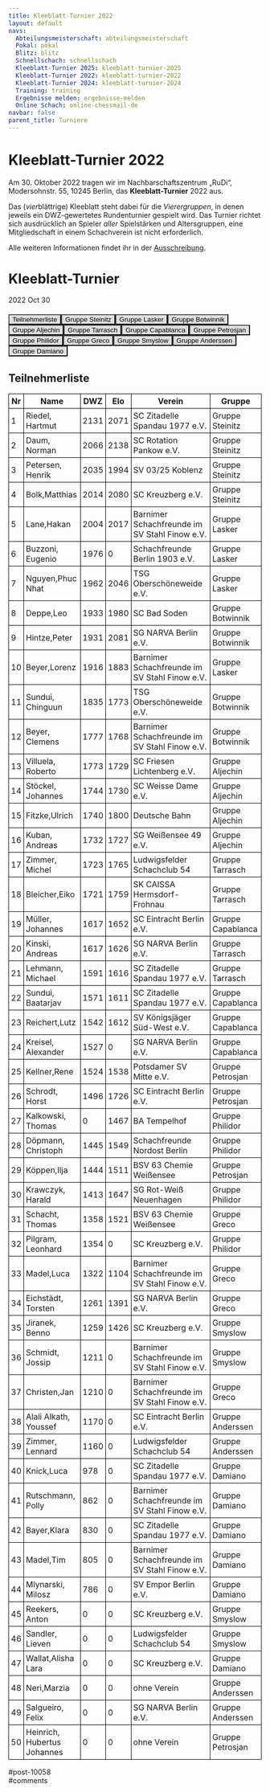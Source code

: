```yaml
---
title: Kleeblatt-Turnier 2022 
layout: default
navs:
  Abteilungsmeisterschaft: abteilungsmeisterschaft
  Pokal: pokal
  Blitz: blitz
  Schnellschach: schnellschach
  Kleeblatt-Turnier 2025: kleeblatt-turnier-2025
  Kleeblatt-Turnier 2022: kleeblatt-turnier-2022
  Kleeblatt-Turnier 2024: kleeblatt-turnier-2024
  Training: training
  Ergebnisse melden: ergebnisse-melden
  Online Schach: online-chessmail-de
navbar: false
parent_title: Turniere
---
```

<div class="post-10058 page type-page status-publish hentry" id="post-10058">
<h1 class="entry-title">Kleeblatt-Turnier 2022</h1>
<div class="entry-content">
<p>Am 30. Oktober 2022 tragen wir im Nachbarschaftszentrum „RuDi“, Modersohnstr. 55, 10245 Berlin, das <b>Kleeblatt-Turnier</b> 2022 aus. </p>
<p>Das (<i>vier</i>blättrige) Kleeblatt steht dabei für die <i>Vierergruppen</i>, in denen jeweils ein DWZ-gewertetes Rundenturnier gespielt wird. Das Turnier richtet sich ausdrücklich an Spieler <i>aller</i> Spielstärken und Altersgruppen, eine Mitgliedschaft in einem Schachverein ist nicht erforderlich.</p>
<p>Alle weiteren Informationen findet ihr in der <a href="https://www.narva-schach.de/wordpress/wp-content/uploads/2022/10/Kleeblatt-Turnier-2022.pdf">Ausschreibung</a>.</p>
<div class="grtTournament">
<style><!--.grtTournament div.grtTab.grtTabInactive {
    display:none;
}

.grtTournament div.grtTab.grtTabActive {
    display:block;
}

.grtTournament button.grtButtonInactive,
.grtTournament button.grtButtonInitial {
    padding-left:20px;
    padding-right:20px;
}

.grtTournament button.grtButtonActive,
.grtTournament button.grtButtonActive:disabled {
    font-weight:bold;
    padding-left:10px;
    padding-right:10px;
}
--></style>
<style><!--.grtTournament .grtNav {
    margin-bottom:20px;
    margin-top:20px;
}

.grtTournament h1 {
    font-size: 20pt;
    font-weight: bold;
}

.grtTournament h2 {
    font-size: 16pt;
    font-weight: bold;
}

.grtTournament h3 {
    font-size: 14pt;
    font-weight: bold;
}

.grtTournament table {
    border-collapse: collapse;
}

.grtTournament td,th {
    border: 1px solid #000000;
    padding:4px;
}

.grtTournament button.grtButtonInactive,
.grtTournament button.grtButtonInitial {
    background:#dfdfdf;
}

.grtTournament button.grtButtonActive,
.grtTournament button.grtButtonActive:disabled {
    background:#cfcfcf;
    color:#0000FF;
}
--></style>
<h1>Kleeblatt-Turnier</h1>
<p><span>2022 Oct 30</span></p>
<div class="grtNav"><button class="grtButtonInitial" id="grtButton_playerList" onclick="grt.activateTab('playerList');">Teilnehmerliste</button><button class="grtButtonInactive" id="grtButton_67748356-a870-4ef8-a371-72ad7a4cc62d" onclick="grt.activateTab('67748356-a870-4ef8-a371-72ad7a4cc62d');">Gruppe Steinitz</button><button class="grtButtonInactive" id="grtButton_14ea7402-530b-460a-a305-9877841f2d34" onclick="grt.activateTab('14ea7402-530b-460a-a305-9877841f2d34');">Gruppe Lasker</button><button class="grtButtonInactive" id="grtButton_799481f5-5b3b-4f1b-9202-10d7d27e0999" onclick="grt.activateTab('799481f5-5b3b-4f1b-9202-10d7d27e0999');">Gruppe Botwinnik</button><button class="grtButtonInactive" id="grtButton_c24eacb9-fa39-4d5d-b5f1-d5cb71c034e8" onclick="grt.activateTab('c24eacb9-fa39-4d5d-b5f1-d5cb71c034e8');">Gruppe Aljechin</button><button class="grtButtonInactive" id="grtButton_97300d3e-1c11-45a3-9147-49c2e9bb5a31" onclick="grt.activateTab('97300d3e-1c11-45a3-9147-49c2e9bb5a31');">Gruppe Tarrasch</button><button class="grtButtonInactive" id="grtButton_d92c1d41-ed5d-4c53-ab97-fe9e51d52f57" onclick="grt.activateTab('d92c1d41-ed5d-4c53-ab97-fe9e51d52f57');">Gruppe Capablanca</button><button class="grtButtonInactive" id="grtButton_f3167422-e957-49d8-bf71-ca2249bd8d39" onclick="grt.activateTab('f3167422-e957-49d8-bf71-ca2249bd8d39');">Gruppe Petrosjan</button><button class="grtButtonInactive" id="grtButton_c16e1cb7-ce1b-4466-a47c-28d10c5f6150" onclick="grt.activateTab('c16e1cb7-ce1b-4466-a47c-28d10c5f6150');">Gruppe Philidor</button><button class="grtButtonInactive" id="grtButton_c8510f16-4c68-45d1-a840-4a5b72cc6ebc" onclick="grt.activateTab('c8510f16-4c68-45d1-a840-4a5b72cc6ebc');">Gruppe Greco</button><button class="grtButtonInactive" id="grtButton_d3733bd2-5135-4f66-aef8-4d499f24cf3d" onclick="grt.activateTab('d3733bd2-5135-4f66-aef8-4d499f24cf3d');">Gruppe Smyslow</button><button class="grtButtonInactive" id="grtButton_3bebe34c-29de-47e1-a794-2b57d296908c" onclick="grt.activateTab('3bebe34c-29de-47e1-a794-2b57d296908c');">Gruppe Anderssen</button><button class="grtButtonInactive" id="grtButton_3977fcd9-f284-4b0a-aea7-93d7cb1f6835" onclick="grt.activateTab('3977fcd9-f284-4b0a-aea7-93d7cb1f6835');">Gruppe Damiano</button></div>
<div class="grtTab grtTabActive" id="grtTab_playerList">
<h2>Teilnehmerliste</h2>
<table class="grtTable grtPlayerList clean swiss footable">
<thead>
<tr>
<th data-type="numeric">Nr</th>
<th>Name</th>
<th data-type="numeric">DWZ</th>
<th data-type="numeric">Elo</th>
<th>Verein</th>
<th>Gruppe</th>
</tr>
</thead>
<tbody>
<tr>
<td>1</td>
<td>Riedel,​Hartmut</td>
<td>2131</td>
<td>2071</td>
<td>SC Zitadelle Spandau 1977 e.V.</td>
<td>Gruppe Steinitz</td>
</tr>
<tr>
<td>2</td>
<td>Daum,​Norman</td>
<td>2066</td>
<td>2138</td>
<td>SC Rotation Pankow e.V.</td>
<td>Gruppe Steinitz</td>
</tr>
<tr>
<td>3</td>
<td>Petersen,​Henrik</td>
<td>2035</td>
<td>1994</td>
<td>SV 03/25 Koblenz </td>
<td>Gruppe Steinitz</td>
</tr>
<tr>
<td>4</td>
<td>Bolk,​Matthias</td>
<td>2014</td>
<td>2080</td>
<td>SC Kreuzberg e.V.</td>
<td>Gruppe Steinitz</td>
</tr>
<tr>
<td>5</td>
<td>Lane,​Hakan</td>
<td>2004</td>
<td>2017</td>
<td>Barnimer Schachfreunde im SV Stahl Finow e.V.</td>
<td>Gruppe Lasker</td>
</tr>
<tr>
<td>6</td>
<td>Buzzoni,​Eugenio</td>
<td>1976</td>
<td>0</td>
<td>Schachfreunde Berlin 1903 e.V.</td>
<td>Gruppe Lasker</td>
</tr>
<tr>
<td>7</td>
<td>Nguyen,​Phuc Nhat</td>
<td>1962</td>
<td>2046</td>
<td>TSG Oberschöneweide e.V.</td>
<td>Gruppe Lasker</td>
</tr>
<tr>
<td>8</td>
<td>Deppe,​Leo</td>
<td>1933</td>
<td>1980</td>
<td>SC Bad Soden</td>
<td>Gruppe Botwinnik</td>
</tr>
<tr>
<td>9</td>
<td>Hintze,​Peter</td>
<td>1931</td>
<td>2081</td>
<td>SG NARVA Berlin e.V.</td>
<td>Gruppe Botwinnik</td>
</tr>
<tr>
<td>10</td>
<td>Beyer,​Lorenz</td>
<td>1916</td>
<td>1883</td>
<td>Barnimer Schachfreunde im SV Stahl Finow e.V.</td>
<td>Gruppe Lasker</td>
</tr>
<tr>
<td>11</td>
<td>Sundui,​Chinguun</td>
<td>1835</td>
<td>1773</td>
<td>TSG Oberschöneweide e.V.</td>
<td>Gruppe Botwinnik</td>
</tr>
<tr>
<td>12</td>
<td>Beyer,​Clemens</td>
<td>1777</td>
<td>1768</td>
<td>Barnimer Schachfreunde im SV Stahl Finow e.V.</td>
<td>Gruppe Botwinnik</td>
</tr>
<tr>
<td>13</td>
<td>Villuela,​Roberto</td>
<td>1773</td>
<td>1729</td>
<td>SC Friesen Lichtenberg e.V.</td>
<td>Gruppe Aljechin</td>
</tr>
<tr>
<td>14</td>
<td>Stöckel,​Johannes</td>
<td>1744</td>
<td>1730</td>
<td>SC Weisse Dame e.V.</td>
<td>Gruppe Aljechin</td>
</tr>
<tr>
<td>15</td>
<td>Fitzke,​Ulrich</td>
<td>1740</td>
<td>1800</td>
<td>Deutsche Bahn</td>
<td>Gruppe Aljechin</td>
</tr>
<tr>
<td>16</td>
<td>Kuban,​Andreas</td>
<td>1732</td>
<td>1727</td>
<td>SG Weißensee 49 e.V.</td>
<td>Gruppe Aljechin</td>
</tr>
<tr>
<td>17</td>
<td>Zimmer,​Michel</td>
<td>1723</td>
<td>1765</td>
<td>Ludwigsfelder Schachclub 54</td>
<td>Gruppe Tarrasch</td>
</tr>
<tr>
<td>18</td>
<td>Bleicher,​Eiko</td>
<td>1721</td>
<td>1759</td>
<td>SK CAISSA Hermsdorf-Frohnau</td>
<td>Gruppe Tarrasch</td>
</tr>
<tr>
<td>19</td>
<td>Müller,​Johannes</td>
<td>1617</td>
<td>1652</td>
<td>SC Eintracht Berlin e.V.</td>
<td>Gruppe Capablanca</td>
</tr>
<tr>
<td>20</td>
<td>Kinski,​Andreas</td>
<td>1617</td>
<td>1626</td>
<td>SG NARVA Berlin e.V.</td>
<td>Gruppe Tarrasch</td>
</tr>
<tr>
<td>21</td>
<td>Lehmann,​Michael</td>
<td>1591</td>
<td>1616</td>
<td>SC Zitadelle Spandau 1977 e.V.</td>
<td>Gruppe Tarrasch</td>
</tr>
<tr>
<td>22</td>
<td>Sundui,​Baatarjav</td>
<td>1571</td>
<td>1611</td>
<td>SC Zitadelle Spandau 1977 e.V.</td>
<td>Gruppe Capablanca</td>
</tr>
<tr>
<td>23</td>
<td>Reichert,​Lutz</td>
<td>1542</td>
<td>1612</td>
<td>SV Königsjäger Süd-West e.V.</td>
<td>Gruppe Capablanca</td>
</tr>
<tr>
<td>24</td>
<td>Kreisel,​Alexander</td>
<td>1527</td>
<td>0</td>
<td>SG NARVA Berlin e.V.</td>
<td>Gruppe Capablanca</td>
</tr>
<tr>
<td>25</td>
<td>Kellner,​Rene</td>
<td>1524</td>
<td>1538</td>
<td>Potsdamer SV Mitte e.V.</td>
<td>Gruppe Petrosjan</td>
</tr>
<tr>
<td>26</td>
<td>Schrodt,​Horst</td>
<td>1496</td>
<td>1726</td>
<td>SC Eintracht Berlin e.V.</td>
<td>Gruppe Petrosjan</td>
</tr>
<tr>
<td>27</td>
<td>Kalkowski,​Thomas</td>
<td>0</td>
<td>1467</td>
<td>BA Tempelhof</td>
<td>Gruppe Philidor</td>
</tr>
<tr>
<td>28</td>
<td>Döpmann,​Christoph</td>
<td>1445</td>
<td>1549</td>
<td>Schachfreunde Nordost Berlin</td>
<td>Gruppe Philidor</td>
</tr>
<tr>
<td>29</td>
<td>Köppen,​Ilja</td>
<td>1444</td>
<td>1511</td>
<td>BSV 63 Chemie Weißensee</td>
<td>Gruppe Petrosjan</td>
</tr>
<tr>
<td>30</td>
<td>Krawczyk,​Harald</td>
<td>1413</td>
<td>1647</td>
<td>SG Rot-Weiß Neuenhagen</td>
<td>Gruppe Philidor</td>
</tr>
<tr>
<td>31</td>
<td>Schacht,​Thomas</td>
<td>1358</td>
<td>1521</td>
<td>BSV 63 Chemie Weißensee</td>
<td>Gruppe Greco</td>
</tr>
<tr>
<td>32</td>
<td>Pilgram,​Leonhard</td>
<td>1354</td>
<td>0</td>
<td>SC Kreuzberg e.V.</td>
<td>Gruppe Philidor</td>
</tr>
<tr>
<td>33</td>
<td>Madel,​Luca</td>
<td>1322</td>
<td>1104</td>
<td>Barnimer Schachfreunde im SV Stahl Finow e.V.</td>
<td>Gruppe Greco</td>
</tr>
<tr>
<td>34</td>
<td>Eichstädt,​Torsten</td>
<td>1261</td>
<td>1391</td>
<td>SG NARVA Berlin e.V.</td>
<td>Gruppe Greco</td>
</tr>
<tr>
<td>35</td>
<td>Jiranek,​Benno</td>
<td>1259</td>
<td>1426</td>
<td>SC Kreuzberg e.V.</td>
<td>Gruppe Smyslow</td>
</tr>
<tr>
<td>36</td>
<td>Schmidt,​Jossip</td>
<td>1211</td>
<td>0</td>
<td>Barnimer Schachfreunde im SV Stahl Finow e.V.</td>
<td>Gruppe Smyslow</td>
</tr>
<tr>
<td>37</td>
<td>Christen,​Jan</td>
<td>1210</td>
<td>0</td>
<td>Barnimer Schachfreunde im SV Stahl Finow e.V.</td>
<td>Gruppe Greco</td>
</tr>
<tr>
<td>38</td>
<td>Alali Alkath,​Youssef</td>
<td>1170</td>
<td>0</td>
<td>SC Eintracht Berlin e.V.</td>
<td>Gruppe Anderssen</td>
</tr>
<tr>
<td>39</td>
<td>Zimmer,​Lennard</td>
<td>1160</td>
<td>0</td>
<td>Ludwigsfelder Schachclub 54</td>
<td>Gruppe Anderssen</td>
</tr>
<tr>
<td>40</td>
<td>Knick,​Luca</td>
<td>978</td>
<td>0</td>
<td>SC Zitadelle Spandau 1977 e.V.</td>
<td>Gruppe Damiano</td>
</tr>
<tr>
<td>41</td>
<td>Rutschmann,​Polly</td>
<td>862</td>
<td>0</td>
<td>Barnimer Schachfreunde im SV Stahl Finow e.V.</td>
<td>Gruppe Damiano</td>
</tr>
<tr>
<td>42</td>
<td>Bayer,​Klara</td>
<td>830</td>
<td>0</td>
<td>SC Zitadelle Spandau 1977 e.V.</td>
<td>Gruppe Damiano</td>
</tr>
<tr>
<td>43</td>
<td>Madel,​Tim</td>
<td>805</td>
<td>0</td>
<td>Barnimer Schachfreunde im SV Stahl Finow e.V.</td>
<td>Gruppe Damiano</td>
</tr>
<tr>
<td>44</td>
<td>Mlynarski,​Milosz</td>
<td>786</td>
<td>0</td>
<td>SV Empor Berlin e.V.</td>
<td>Gruppe Damiano</td>
</tr>
<tr>
<td>45</td>
<td>Reekers,​Anton</td>
<td>0</td>
<td>0</td>
<td>SC Kreuzberg e.V.</td>
<td>Gruppe Smyslow</td>
</tr>
<tr>
<td>46</td>
<td>Sandler,​Lieven</td>
<td>0</td>
<td>0</td>
<td>Ludwigsfelder Schachclub 54</td>
<td>Gruppe Smyslow</td>
</tr>
<tr>
<td>47</td>
<td>Wallat,​Alisha Lara</td>
<td>0</td>
<td>0</td>
<td>SC Kreuzberg e.V.</td>
<td>Gruppe Damiano</td>
</tr>
<tr>
<td>48</td>
<td>Neri,​Marzia</td>
<td>0</td>
<td>0</td>
<td>ohne Verein</td>
<td>Gruppe Anderssen</td>
</tr>
<tr>
<td>49</td>
<td>Salgueiro,​Felix</td>
<td>0</td>
<td>0</td>
<td>SG NARVA Berlin e.V.</td>
<td>Gruppe Anderssen</td>
</tr>
<tr>
<td>50</td>
<td>Heinrich,​Hubertus Johannes</td>
<td>0</td>
<td>0</td>
<td>ohne Verein</td>
<td>Gruppe Petrosjan</td>
</tr>
</tbody>
</table>
</div>
<div class="grtTab grtTabInactive" id="grtTab_67748356-a870-4ef8-a371-72ad7a4cc62d">
<h1>Gruppe Steinitz</h1>
<h2>Rangliste</h2>
<table class="grtTable grtRanking clean swiss">
<thead>
<tr>
<th data-type="numeric">Platz</th>
<th>Name</th>
<th>Verein</th>
<th data-type="numeric">DWZ</th>
<th data-type="numeric">Elo</th>
<th data-type="numeric">Punkte</th>
<th data-type="numeric">SoBerg</th>
</tr>
</thead>
<tbody>
<tr>
<td>1</td>
<td>Riedel,​Hartmut</td>
<td>SC Zitadelle Spandau 1977 e.V.</td>
<td>2131</td>
<td>2071</td>
<td>2.5</td>
<td>2.75</td>
</tr>
<tr>
<td>2</td>
<td>Bolk,​Matthias</td>
<td>SC Kreuzberg e.V.</td>
<td>2014</td>
<td>2080</td>
<td>1.5</td>
<td>2.25</td>
</tr>
<tr>
<td>3</td>
<td>Daum,​Norman</td>
<td>SC Rotation Pankow e.V.</td>
<td>2066</td>
<td>2138</td>
<td>1.0</td>
<td>1.5</td>
</tr>
<tr>
<td>4</td>
<td>Petersen,​Henrik</td>
<td>SV 03/25 Koblenz </td>
<td>2035</td>
<td>1994</td>
<td>1.0</td>
<td>1.0</td>
</tr>
</tbody>
</table>
<h2>Paarungen der Runde 1</h2>
<table class="grtTable grtPairing clean swiss">
<thead>
<tr>
<th>Brett</th>
<th>Weiß</th>
<th></th>
<th>Schwarz</th>
<th>Ergebnis</th>
</tr>
</thead>
<tbody>
<tr>
<td>1</td>
<td>Riedel,Hartmut</td>
<td> – </td>
<td>Petersen,Henrik</td>
<td>1:0</td>
</tr>
<tr>
<td>2</td>
<td>Bolk,Matthias</td>
<td> – </td>
<td>Daum,Norman</td>
<td>0:1</td>
</tr>
</tbody>
</table>
<h2>Paarungen der Runde 2</h2>
<table class="grtTable grtPairing clean swiss">
<thead>
<tr>
<th>Brett</th>
<th>Weiß</th>
<th></th>
<th>Schwarz</th>
<th>Ergebnis</th>
</tr>
</thead>
<tbody>
<tr>
<td>1</td>
<td>Daum,Norman</td>
<td> – </td>
<td>Riedel,Hartmut</td>
<td>0:1</td>
</tr>
<tr>
<td>2</td>
<td>Petersen,Henrik</td>
<td> – </td>
<td>Bolk,Matthias</td>
<td>0:1</td>
</tr>
</tbody>
</table>
<h2>Paarungen der Runde 3</h2>
<table class="grtTable grtPairing clean swiss">
<thead>
<tr>
<th>Brett</th>
<th>Weiß</th>
<th></th>
<th>Schwarz</th>
<th>Ergebnis</th>
</tr>
</thead>
<tbody>
<tr>
<td>1</td>
<td>Riedel,Hartmut</td>
<td> – </td>
<td>Bolk,Matthias</td>
<td>½:½</td>
</tr>
<tr>
<td>2</td>
<td>Daum,Norman</td>
<td> – </td>
<td>Petersen,Henrik</td>
<td>0:1</td>
</tr>
</tbody>
</table>
</div>
<div class="grtTab grtTabInactive" id="grtTab_14ea7402-530b-460a-a305-9877841f2d34">
<h1>Gruppe Lasker</h1>
<h2>Rangliste</h2>
<table class="grtTable grtRanking clean swiss">
<thead>
<tr>
<th data-type="numeric">Platz</th>
<th>Name</th>
<th>Verein</th>
<th data-type="numeric">DWZ</th>
<th data-type="numeric">Elo</th>
<th data-type="numeric">Punkte</th>
<th data-type="numeric">SoBerg</th>
</tr>
</thead>
<tbody>
<tr>
<td>1</td>
<td>Buzzoni,​Eugenio</td>
<td>Schachfreunde Berlin 1903 e.V.</td>
<td>1976</td>
<td>0</td>
<td>2.0</td>
<td>2.75</td>
</tr>
<tr>
<td>2</td>
<td>Beyer,​Lorenz</td>
<td>Barnimer Schachfreunde im SV Stahl Finow e.V.</td>
<td>1916</td>
<td>1883</td>
<td>2.0</td>
<td>2.25</td>
</tr>
<tr>
<td>3</td>
<td>Nguyen,​Phuc Nhat</td>
<td>TSG Oberschöneweide e.V.</td>
<td>1962</td>
<td>2046</td>
<td>1.5</td>
<td>1.5</td>
</tr>
<tr>
<td>4</td>
<td>Lane,​Hakan</td>
<td>Barnimer Schachfreunde im SV Stahl Finow e.V.</td>
<td>2004</td>
<td>2017</td>
<td>0.5</td>
<td>1.0</td>
</tr>
</tbody>
</table>
<h2>Paarungen der Runde 1</h2>
<table class="grtTable grtPairing clean swiss">
<thead>
<tr>
<th>Brett</th>
<th>Weiß</th>
<th></th>
<th>Schwarz</th>
<th>Ergebnis</th>
</tr>
</thead>
<tbody>
<tr>
<td>1</td>
<td>Beyer,Lorenz</td>
<td> – </td>
<td>Lane,Hakan</td>
<td>1:0</td>
</tr>
<tr>
<td>2</td>
<td>Buzzoni,Eugenio</td>
<td> – </td>
<td>Nguyen,Phuc Nhat</td>
<td>1:0</td>
</tr>
</tbody>
</table>
<h2>Paarungen der Runde 2</h2>
<table class="grtTable grtPairing clean swiss">
<thead>
<tr>
<th>Brett</th>
<th>Weiß</th>
<th></th>
<th>Schwarz</th>
<th>Ergebnis</th>
</tr>
</thead>
<tbody>
<tr>
<td>1</td>
<td>Nguyen,Phuc Nhat</td>
<td> – </td>
<td>Beyer,Lorenz</td>
<td>½:½</td>
</tr>
<tr>
<td>2</td>
<td>Lane,Hakan</td>
<td> – </td>
<td>Buzzoni,Eugenio</td>
<td>½:½</td>
</tr>
</tbody>
</table>
<h2>Paarungen der Runde 3</h2>
<table class="grtTable grtPairing clean swiss">
<thead>
<tr>
<th>Brett</th>
<th>Weiß</th>
<th></th>
<th>Schwarz</th>
<th>Ergebnis</th>
</tr>
</thead>
<tbody>
<tr>
<td>1</td>
<td>Beyer,Lorenz</td>
<td> – </td>
<td>Buzzoni,Eugenio</td>
<td>½:½</td>
</tr>
<tr>
<td>2</td>
<td>Nguyen,Phuc Nhat</td>
<td> – </td>
<td>Lane,Hakan</td>
<td>1:0</td>
</tr>
</tbody>
</table>
</div>
<div class="grtTab grtTabInactive" id="grtTab_799481f5-5b3b-4f1b-9202-10d7d27e0999">
<h1>Gruppe Botwinnik</h1>
<h2>Rangliste</h2>
<table class="grtTable grtRanking clean swiss">
<thead>
<tr>
<th data-type="numeric">Platz</th>
<th>Name</th>
<th>Verein</th>
<th data-type="numeric">DWZ</th>
<th data-type="numeric">Elo</th>
<th data-type="numeric">Punkte</th>
<th data-type="numeric">SoBerg</th>
</tr>
</thead>
<tbody>
<tr>
<td>1</td>
<td>Beyer,​Clemens</td>
<td>Barnimer Schachfreunde im SV Stahl Finow e.V.</td>
<td>1777</td>
<td>1768</td>
<td>2.0</td>
<td>2.5</td>
</tr>
<tr>
<td>1</td>
<td>Hintze,​Peter</td>
<td>SG NARVA Berlin e.V.</td>
<td>1931</td>
<td>2081</td>
<td>2.0</td>
<td>2.5</td>
</tr>
<tr>
<td>3</td>
<td>Sundui,​Chinguun</td>
<td>TSG Oberschöneweide e.V.</td>
<td>1835</td>
<td>1773</td>
<td>1.0</td>
<td>2.0</td>
</tr>
<tr>
<td>4</td>
<td>Deppe,​Leo</td>
<td>SC Bad Soden</td>
<td>1933</td>
<td>1980</td>
<td>1.0</td>
<td>1.0</td>
</tr>
</tbody>
</table>
<h2>Paarungen der Runde 1</h2>
<table class="grtTable grtPairing clean swiss">
<thead>
<tr>
<th>Brett</th>
<th>Weiß</th>
<th></th>
<th>Schwarz</th>
<th>Ergebnis</th>
</tr>
</thead>
<tbody>
<tr>
<td>1</td>
<td>Beyer,Clemens</td>
<td> – </td>
<td>Sundui,Chinguun</td>
<td>½:½</td>
</tr>
<tr>
<td>2</td>
<td>Deppe,Leo</td>
<td> – </td>
<td>Hintze,Peter</td>
<td>0:1</td>
</tr>
</tbody>
</table>
<h2>Paarungen der Runde 2</h2>
<table class="grtTable grtPairing clean swiss">
<thead>
<tr>
<th>Brett</th>
<th>Weiß</th>
<th></th>
<th>Schwarz</th>
<th>Ergebnis</th>
</tr>
</thead>
<tbody>
<tr>
<td>1</td>
<td>Hintze,Peter</td>
<td> – </td>
<td>Beyer,Clemens</td>
<td>½:½</td>
</tr>
<tr>
<td>2</td>
<td>Sundui,Chinguun</td>
<td> – </td>
<td>Deppe,Leo</td>
<td>0:1</td>
</tr>
</tbody>
</table>
<h2>Paarungen der Runde 3</h2>
<table class="grtTable grtPairing clean swiss">
<thead>
<tr>
<th>Brett</th>
<th>Weiß</th>
<th></th>
<th>Schwarz</th>
<th>Ergebnis</th>
</tr>
</thead>
<tbody>
<tr>
<td>1</td>
<td>Beyer,Clemens</td>
<td> – </td>
<td>Deppe,Leo</td>
<td>+:-</td>
</tr>
<tr>
<td>2</td>
<td>Hintze,Peter</td>
<td> – </td>
<td>Sundui,Chinguun</td>
<td>½:½</td>
</tr>
</tbody>
</table>
</div>
<div class="grtTab grtTabInactive" id="grtTab_c24eacb9-fa39-4d5d-b5f1-d5cb71c034e8">
<h1>Gruppe Aljechin</h1>
<h2>Rangliste</h2>
<table class="grtTable grtRanking clean swiss">
<thead>
<tr>
<th data-type="numeric">Platz</th>
<th>Name</th>
<th>Verein</th>
<th data-type="numeric">DWZ</th>
<th data-type="numeric">Elo</th>
<th data-type="numeric">Punkte</th>
<th data-type="numeric">SoBerg</th>
</tr>
</thead>
<tbody>
<tr>
<td>1</td>
<td>Kuban,​Andreas</td>
<td>SG Weißensee 49 e.V.</td>
<td>1732</td>
<td>1727</td>
<td>3.0</td>
<td>3.0</td>
</tr>
<tr>
<td>2</td>
<td>Fitzke,​Ulrich</td>
<td>Deutsche Bahn</td>
<td>1740</td>
<td>1800</td>
<td>1.5</td>
<td>1.25</td>
</tr>
<tr>
<td>3</td>
<td>Villuela,​Roberto</td>
<td>SC Friesen Lichtenberg e.V.</td>
<td>1773</td>
<td>1729</td>
<td>1.0</td>
<td>0.5</td>
</tr>
<tr>
<td>4</td>
<td>Stöckel,​Johannes</td>
<td>SC Weisse Dame e.V.</td>
<td>1744</td>
<td>1730</td>
<td>0.5</td>
<td>0.75</td>
</tr>
</tbody>
</table>
<h2>Paarungen der Runde 1</h2>
<table class="grtTable grtPairing clean swiss">
<thead>
<tr>
<th>Brett</th>
<th>Weiß</th>
<th></th>
<th>Schwarz</th>
<th>Ergebnis</th>
</tr>
</thead>
<tbody>
<tr>
<td>1</td>
<td>Kuban,Andreas</td>
<td> – </td>
<td>Villuela,Roberto</td>
<td>1:0</td>
</tr>
<tr>
<td>2</td>
<td>Stöckel,Johannes</td>
<td> – </td>
<td>Fitzke,Ulrich</td>
<td>½:½</td>
</tr>
</tbody>
</table>
<h2>Paarungen der Runde 2</h2>
<table class="grtTable grtPairing clean swiss">
<thead>
<tr>
<th>Brett</th>
<th>Weiß</th>
<th></th>
<th>Schwarz</th>
<th>Ergebnis</th>
</tr>
</thead>
<tbody>
<tr>
<td>1</td>
<td>Fitzke,Ulrich</td>
<td> – </td>
<td>Kuban,Andreas</td>
<td>0:1</td>
</tr>
<tr>
<td>2</td>
<td>Villuela,Roberto</td>
<td> – </td>
<td>Stöckel,Johannes</td>
<td>1:0</td>
</tr>
</tbody>
</table>
<h2>Paarungen der Runde 3</h2>
<table class="grtTable grtPairing clean swiss">
<thead>
<tr>
<th>Brett</th>
<th>Weiß</th>
<th></th>
<th>Schwarz</th>
<th>Ergebnis</th>
</tr>
</thead>
<tbody>
<tr>
<td>1</td>
<td>Kuban,Andreas</td>
<td> – </td>
<td>Stöckel,Johannes</td>
<td>1:0</td>
</tr>
<tr>
<td>2</td>
<td>Fitzke,Ulrich</td>
<td> – </td>
<td>Villuela,Roberto</td>
<td>1:0</td>
</tr>
</tbody>
</table>
</div>
<div class="grtTab grtTabInactive" id="grtTab_97300d3e-1c11-45a3-9147-49c2e9bb5a31">
<h1>Gruppe Tarrasch</h1>
<h2>Rangliste</h2>
<table class="grtTable grtRanking clean swiss">
<thead>
<tr>
<th data-type="numeric">Platz</th>
<th>Name</th>
<th>Verein</th>
<th data-type="numeric">DWZ</th>
<th data-type="numeric">Elo</th>
<th data-type="numeric">Punkte</th>
<th data-type="numeric">SoBerg</th>
</tr>
</thead>
<tbody>
<tr>
<td>1</td>
<td>Bleicher,​Eiko</td>
<td>SK CAISSA Hermsdorf-Frohnau</td>
<td>1721</td>
<td>1759</td>
<td>2.5</td>
<td>2.5</td>
</tr>
<tr>
<td>2</td>
<td>Zimmer,​Michel</td>
<td>Ludwigsfelder Schachclub 54</td>
<td>1723</td>
<td>1765</td>
<td>2.0</td>
<td>2.0</td>
</tr>
<tr>
<td>3</td>
<td>Kinski,​Andreas</td>
<td>SG NARVA Berlin e.V.</td>
<td>1617</td>
<td>1626</td>
<td>1.5</td>
<td>1.0</td>
</tr>
<tr>
<td>4</td>
<td>Lehmann,​Michael</td>
<td>SC Zitadelle Spandau 1977 e.V.</td>
<td>1591</td>
<td>1616</td>
<td>0.0</td>
<td>0.0</td>
</tr>
</tbody>
</table>
<h2>Paarungen der Runde 1</h2>
<table class="grtTable grtPairing clean swiss">
<thead>
<tr>
<th>Brett</th>
<th>Weiß</th>
<th></th>
<th>Schwarz</th>
<th>Ergebnis</th>
</tr>
</thead>
<tbody>
<tr>
<td>1</td>
<td>Bleicher,Eiko</td>
<td> – </td>
<td>Kinski,Andreas</td>
<td>1:0</td>
</tr>
<tr>
<td>2</td>
<td>Lehmann,Michael</td>
<td> – </td>
<td>Zimmer,Michel</td>
<td>0:1</td>
</tr>
</tbody>
</table>
<h2>Paarungen der Runde 2</h2>
<table class="grtTable grtPairing clean swiss">
<thead>
<tr>
<th>Brett</th>
<th>Weiß</th>
<th></th>
<th>Schwarz</th>
<th>Ergebnis</th>
</tr>
</thead>
<tbody>
<tr>
<td>1</td>
<td>Zimmer,Michel</td>
<td> – </td>
<td>Bleicher,Eiko</td>
<td>½:½</td>
</tr>
<tr>
<td>2</td>
<td>Kinski,Andreas</td>
<td> – </td>
<td>Lehmann,Michael</td>
<td>1:0</td>
</tr>
</tbody>
</table>
<h2>Paarungen der Runde 3</h2>
<table class="grtTable grtPairing clean swiss">
<thead>
<tr>
<th>Brett</th>
<th>Weiß</th>
<th></th>
<th>Schwarz</th>
<th>Ergebnis</th>
</tr>
</thead>
<tbody>
<tr>
<td>1</td>
<td>Bleicher,Eiko</td>
<td> – </td>
<td>Lehmann,Michael</td>
<td>1:0</td>
</tr>
<tr>
<td>2</td>
<td>Zimmer,Michel</td>
<td> – </td>
<td>Kinski,Andreas</td>
<td>½:½</td>
</tr>
</tbody>
</table>
</div>
<div class="grtTab grtTabInactive" id="grtTab_d92c1d41-ed5d-4c53-ab97-fe9e51d52f57">
<h1>Gruppe Capablanca</h1>
<h2>Rangliste</h2>
<table class="grtTable grtRanking clean swiss">
<thead>
<tr>
<th data-type="numeric">Platz</th>
<th>Name</th>
<th>Verein</th>
<th data-type="numeric">DWZ</th>
<th data-type="numeric">Elo</th>
<th data-type="numeric">Punkte</th>
<th data-type="numeric">SoBerg</th>
</tr>
</thead>
<tbody>
<tr>
<td>1</td>
<td>Reichert,​Lutz</td>
<td>SV Königsjäger Süd-West e.V.</td>
<td>1542</td>
<td>1612</td>
<td>2.5</td>
<td>3.25</td>
</tr>
<tr>
<td>2</td>
<td>Sundui,​Baatarjav</td>
<td>SC Zitadelle Spandau 1977 e.V.</td>
<td>1571</td>
<td>1611</td>
<td>2.0</td>
<td>1.5</td>
</tr>
<tr>
<td>3</td>
<td>Kreisel,​Alexander</td>
<td>SG NARVA Berlin e.V.</td>
<td>1527</td>
<td>0</td>
<td>1.0</td>
<td>0.5</td>
</tr>
<tr>
<td>4</td>
<td>Müller,​Johannes</td>
<td>SC Eintracht Berlin e.V.</td>
<td>1617</td>
<td>1652</td>
<td>0.5</td>
<td>1.25</td>
</tr>
</tbody>
</table>
<h2>Paarungen der Runde 1</h2>
<table class="grtTable grtPairing clean swiss">
<thead>
<tr>
<th>Brett</th>
<th>Weiß</th>
<th></th>
<th>Schwarz</th>
<th>Ergebnis</th>
</tr>
</thead>
<tbody>
<tr>
<td>1</td>
<td>Sundui,Baatarjav</td>
<td> – </td>
<td>Müller,Johannes</td>
<td>1:0</td>
</tr>
<tr>
<td>2</td>
<td>Reichert,Lutz</td>
<td> – </td>
<td>Kreisel,Alexander</td>
<td>1:0</td>
</tr>
</tbody>
</table>
<h2>Paarungen der Runde 2</h2>
<table class="grtTable grtPairing clean swiss">
<thead>
<tr>
<th>Brett</th>
<th>Weiß</th>
<th></th>
<th>Schwarz</th>
<th>Ergebnis</th>
</tr>
</thead>
<tbody>
<tr>
<td>1</td>
<td>Kreisel,Alexander</td>
<td> – </td>
<td>Sundui,Baatarjav</td>
<td>0:1</td>
</tr>
<tr>
<td>2</td>
<td>Müller,Johannes</td>
<td> – </td>
<td>Reichert,Lutz</td>
<td>½:½</td>
</tr>
</tbody>
</table>
<h2>Paarungen der Runde 3</h2>
<table class="grtTable grtPairing clean swiss">
<thead>
<tr>
<th>Brett</th>
<th>Weiß</th>
<th></th>
<th>Schwarz</th>
<th>Ergebnis</th>
</tr>
</thead>
<tbody>
<tr>
<td>1</td>
<td>Sundui,Baatarjav</td>
<td> – </td>
<td>Reichert,Lutz</td>
<td>0:1</td>
</tr>
<tr>
<td>2</td>
<td>Kreisel,Alexander</td>
<td> – </td>
<td>Müller,Johannes</td>
<td>1:0</td>
</tr>
</tbody>
</table>
</div>
<div class="grtTab grtTabInactive" id="grtTab_f3167422-e957-49d8-bf71-ca2249bd8d39">
<h1>Gruppe Petrosjan</h1>
<h2>Rangliste</h2>
<table class="grtTable grtRanking clean swiss">
<thead>
<tr>
<th data-type="numeric">Platz</th>
<th>Name</th>
<th>Verein</th>
<th data-type="numeric">DWZ</th>
<th data-type="numeric">Elo</th>
<th data-type="numeric">Punkte</th>
<th data-type="numeric">SoBerg</th>
</tr>
</thead>
<tbody>
<tr>
<td>1</td>
<td>Heinrich,​Hubertus Johannes</td>
<td>ohne Verein</td>
<td>0</td>
<td>0</td>
<td>2.0</td>
<td>2.5</td>
</tr>
<tr>
<td>2</td>
<td>Kellner,​Rene</td>
<td>Potsdamer SV Mitte e.V.</td>
<td>1524</td>
<td>1538</td>
<td>1.5</td>
<td>2.75</td>
</tr>
<tr>
<td>3</td>
<td>Schrodt,​Horst</td>
<td>SC Eintracht Berlin e.V.</td>
<td>1496</td>
<td>1726</td>
<td>1.5</td>
<td>1.75</td>
</tr>
<tr>
<td>4</td>
<td>Köppen,​Ilja</td>
<td>BSV 63 Chemie Weißensee</td>
<td>1444</td>
<td>1511</td>
<td>1.0</td>
<td>1.5</td>
</tr>
</tbody>
</table>
<h2>Paarungen der Runde 1</h2>
<table class="grtTable grtPairing clean swiss">
<thead>
<tr>
<th>Brett</th>
<th>Weiß</th>
<th></th>
<th>Schwarz</th>
<th>Ergebnis</th>
</tr>
</thead>
<tbody>
<tr>
<td>1</td>
<td>Köppen,Ilja</td>
<td> – </td>
<td>Heinrich,Hubertus Johannes</td>
<td>0:1</td>
</tr>
<tr>
<td>2</td>
<td>Schrodt,Horst</td>
<td> – </td>
<td>Kellner,Rene</td>
<td>½:½</td>
</tr>
</tbody>
</table>
<h2>Paarungen der Runde 2</h2>
<table class="grtTable grtPairing clean swiss">
<thead>
<tr>
<th>Brett</th>
<th>Weiß</th>
<th></th>
<th>Schwarz</th>
<th>Ergebnis</th>
</tr>
</thead>
<tbody>
<tr>
<td>1</td>
<td>Kellner,Rene</td>
<td> – </td>
<td>Köppen,Ilja</td>
<td>0:1</td>
</tr>
<tr>
<td>2</td>
<td>Heinrich,Hubertus Johannes</td>
<td> – </td>
<td>Schrodt,Horst</td>
<td>1:0</td>
</tr>
</tbody>
</table>
<h2>Paarungen der Runde 3</h2>
<table class="grtTable grtPairing clean swiss">
<thead>
<tr>
<th>Brett</th>
<th>Weiß</th>
<th></th>
<th>Schwarz</th>
<th>Ergebnis</th>
</tr>
</thead>
<tbody>
<tr>
<td>1</td>
<td>Köppen,Ilja</td>
<td> – </td>
<td>Schrodt,Horst</td>
<td>0:1</td>
</tr>
<tr>
<td>2</td>
<td>Kellner,Rene</td>
<td> – </td>
<td>Heinrich,Hubertus Johannes</td>
<td>1:0</td>
</tr>
</tbody>
</table>
</div>
<div class="grtTab grtTabInactive" id="grtTab_c16e1cb7-ce1b-4466-a47c-28d10c5f6150">
<h1>Gruppe Philidor</h1>
<h2>Rangliste</h2>
<table class="grtTable grtRanking clean swiss">
<thead>
<tr>
<th data-type="numeric">Platz</th>
<th>Name</th>
<th>Verein</th>
<th data-type="numeric">DWZ</th>
<th data-type="numeric">Elo</th>
<th data-type="numeric">Punkte</th>
<th data-type="numeric">SoBerg</th>
</tr>
</thead>
<tbody>
<tr>
<td>1</td>
<td>Döpmann,​Christoph</td>
<td>Schachfreunde Nordost Berlin</td>
<td>1445</td>
<td>1549</td>
<td>2.5</td>
<td>3.0</td>
</tr>
<tr>
<td>2</td>
<td>Pilgram,​Leonhard</td>
<td>SC Kreuzberg e.V.</td>
<td>1354</td>
<td>0</td>
<td>1.5</td>
<td>1.5</td>
</tr>
<tr>
<td>3</td>
<td>Kalkowski,​Thomas</td>
<td>BA Tempelhof</td>
<td>0</td>
<td>1467</td>
<td>1.0</td>
<td>2.0</td>
</tr>
<tr>
<td>4</td>
<td>Krawczyk,​Harald</td>
<td>SG Rot-Weiß Neuenhagen</td>
<td>1413</td>
<td>1647</td>
<td>1.0</td>
<td>1.0</td>
</tr>
</tbody>
</table>
<h2>Paarungen der Runde 1</h2>
<table class="grtTable grtPairing clean swiss">
<thead>
<tr>
<th>Brett</th>
<th>Weiß</th>
<th></th>
<th>Schwarz</th>
<th>Ergebnis</th>
</tr>
</thead>
<tbody>
<tr>
<td>1</td>
<td>Krawczyk,Harald</td>
<td> – </td>
<td>Döpmann,Christoph</td>
<td>0:1</td>
</tr>
<tr>
<td>2</td>
<td>Kalkowski,Thomas</td>
<td> – </td>
<td>Pilgram,Leonhard</td>
<td>½:½</td>
</tr>
</tbody>
</table>
<h2>Paarungen der Runde 2</h2>
<table class="grtTable grtPairing clean swiss">
<thead>
<tr>
<th>Brett</th>
<th>Weiß</th>
<th></th>
<th>Schwarz</th>
<th>Ergebnis</th>
</tr>
</thead>
<tbody>
<tr>
<td>1</td>
<td>Pilgram,Leonhard</td>
<td> – </td>
<td>Krawczyk,Harald</td>
<td>1:0</td>
</tr>
<tr>
<td>2</td>
<td>Döpmann,Christoph</td>
<td> – </td>
<td>Kalkowski,Thomas</td>
<td>½:½</td>
</tr>
</tbody>
</table>
<h2>Paarungen der Runde 3</h2>
<table class="grtTable grtPairing clean swiss">
<thead>
<tr>
<th>Brett</th>
<th>Weiß</th>
<th></th>
<th>Schwarz</th>
<th>Ergebnis</th>
</tr>
</thead>
<tbody>
<tr>
<td>1</td>
<td>Krawczyk,Harald</td>
<td> – </td>
<td>Kalkowski,Thomas</td>
<td>1:0</td>
</tr>
<tr>
<td>2</td>
<td>Pilgram,Leonhard</td>
<td> – </td>
<td>Döpmann,Christoph</td>
<td>0:1</td>
</tr>
</tbody>
</table>
</div>
<div class="grtTab grtTabInactive" id="grtTab_c8510f16-4c68-45d1-a840-4a5b72cc6ebc">
<h1>Gruppe Greco</h1>
<h2>Rangliste</h2>
<table class="grtTable grtRanking clean swiss">
<thead>
<tr>
<th data-type="numeric">Platz</th>
<th>Name</th>
<th>Verein</th>
<th data-type="numeric">DWZ</th>
<th data-type="numeric">Elo</th>
<th data-type="numeric">Punkte</th>
<th data-type="numeric">SoBerg</th>
</tr>
</thead>
<tbody>
<tr>
<td>1</td>
<td>Madel,​Luca</td>
<td>Barnimer Schachfreunde im SV Stahl Finow e.V.</td>
<td>1322</td>
<td>1104</td>
<td>2.0</td>
<td>2.5</td>
</tr>
<tr>
<td>1</td>
<td>Eichstädt,​Torsten</td>
<td>SG NARVA Berlin e.V.</td>
<td>1261</td>
<td>1391</td>
<td>2.0</td>
<td>2.5</td>
</tr>
<tr>
<td>3</td>
<td>Christen,​Jan</td>
<td>Barnimer Schachfreunde im SV Stahl Finow e.V.</td>
<td>1210</td>
<td>0</td>
<td>1.0</td>
<td>2.0</td>
</tr>
<tr>
<td>4</td>
<td>Schacht,​Thomas</td>
<td>BSV 63 Chemie Weißensee</td>
<td>1358</td>
<td>1521</td>
<td>1.0</td>
<td>1.0</td>
</tr>
</tbody>
</table>
<h2>Paarungen der Runde 1</h2>
<table class="grtTable grtPairing clean swiss">
<thead>
<tr>
<th>Brett</th>
<th>Weiß</th>
<th></th>
<th>Schwarz</th>
<th>Ergebnis</th>
</tr>
</thead>
<tbody>
<tr>
<td>1</td>
<td>Schacht,Thomas</td>
<td> – </td>
<td>Eichstädt,Torsten</td>
<td>0:1</td>
</tr>
<tr>
<td>2</td>
<td>Christen,Jan</td>
<td> – </td>
<td>Madel,Luca</td>
<td>½:½</td>
</tr>
</tbody>
</table>
<h2>Paarungen der Runde 2</h2>
<table class="grtTable grtPairing clean swiss">
<thead>
<tr>
<th>Brett</th>
<th>Weiß</th>
<th></th>
<th>Schwarz</th>
<th>Ergebnis</th>
</tr>
</thead>
<tbody>
<tr>
<td>1</td>
<td>Madel,Luca</td>
<td> – </td>
<td>Schacht,Thomas</td>
<td>1:0</td>
</tr>
<tr>
<td>2</td>
<td>Eichstädt,Torsten</td>
<td> – </td>
<td>Christen,Jan</td>
<td>½:½</td>
</tr>
</tbody>
</table>
<h2>Paarungen der Runde 3</h2>
<table class="grtTable grtPairing clean swiss">
<thead>
<tr>
<th>Brett</th>
<th>Weiß</th>
<th></th>
<th>Schwarz</th>
<th>Ergebnis</th>
</tr>
</thead>
<tbody>
<tr>
<td>1</td>
<td>Schacht,Thomas</td>
<td> – </td>
<td>Christen,Jan</td>
<td>1:0</td>
</tr>
<tr>
<td>2</td>
<td>Madel,Luca</td>
<td> – </td>
<td>Eichstädt,Torsten</td>
<td>½:½</td>
</tr>
</tbody>
</table>
</div>
<div class="grtTab grtTabInactive" id="grtTab_d3733bd2-5135-4f66-aef8-4d499f24cf3d">
<h1>Gruppe Smyslow</h1>
<h2>Rangliste</h2>
<table class="grtTable grtRanking clean swiss">
<thead>
<tr>
<th data-type="numeric">Platz</th>
<th>Name</th>
<th>Verein</th>
<th data-type="numeric">DWZ</th>
<th data-type="numeric">Elo</th>
<th data-type="numeric">Punkte</th>
<th data-type="numeric">SoBerg</th>
</tr>
</thead>
<tbody>
<tr>
<td>1</td>
<td>Sandler,​Lieven</td>
<td>Ludwigsfelder Schachclub 54</td>
<td>0</td>
<td>0</td>
<td>2.0</td>
<td>3.0</td>
</tr>
<tr>
<td>2</td>
<td>Schmidt,​Jossip</td>
<td>Barnimer Schachfreunde im SV Stahl Finow e.V.</td>
<td>1211</td>
<td>0</td>
<td>2.0</td>
<td>2.0</td>
</tr>
<tr>
<td>3</td>
<td>Reekers,​Anton</td>
<td>SC Kreuzberg e.V.</td>
<td>0</td>
<td>0</td>
<td>1.0</td>
<td>2.0</td>
</tr>
<tr>
<td>4</td>
<td>Jiranek,​Benno</td>
<td>SC Kreuzberg e.V.</td>
<td>1259</td>
<td>1426</td>
<td>1.0</td>
<td>1.0</td>
</tr>
</tbody>
</table>
<h2>Paarungen der Runde 1</h2>
<table class="grtTable grtPairing clean swiss">
<thead>
<tr>
<th>Brett</th>
<th>Weiß</th>
<th></th>
<th>Schwarz</th>
<th>Ergebnis</th>
</tr>
</thead>
<tbody>
<tr>
<td>1</td>
<td>Schmidt,Jossip</td>
<td> – </td>
<td>Reekers,Anton</td>
<td>1:0</td>
</tr>
<tr>
<td>2</td>
<td>Sandler,Lieven</td>
<td> – </td>
<td>Jiranek,Benno</td>
<td>1:0</td>
</tr>
</tbody>
</table>
<h2>Paarungen der Runde 2</h2>
<table class="grtTable grtPairing clean swiss">
<thead>
<tr>
<th>Brett</th>
<th>Weiß</th>
<th></th>
<th>Schwarz</th>
<th>Ergebnis</th>
</tr>
</thead>
<tbody>
<tr>
<td>1</td>
<td>Jiranek,Benno</td>
<td> – </td>
<td>Schmidt,Jossip</td>
<td>0:1</td>
</tr>
<tr>
<td>2</td>
<td>Reekers,Anton</td>
<td> – </td>
<td>Sandler,Lieven</td>
<td>1:0</td>
</tr>
</tbody>
</table>
<h2>Paarungen der Runde 3</h2>
<table class="grtTable grtPairing clean swiss">
<thead>
<tr>
<th>Brett</th>
<th>Weiß</th>
<th></th>
<th>Schwarz</th>
<th>Ergebnis</th>
</tr>
</thead>
<tbody>
<tr>
<td>1</td>
<td>Schmidt,Jossip</td>
<td> – </td>
<td>Sandler,Lieven</td>
<td>0:1</td>
</tr>
<tr>
<td>2</td>
<td>Jiranek,Benno</td>
<td> – </td>
<td>Reekers,Anton</td>
<td>1:0</td>
</tr>
</tbody>
</table>
</div>
<div class="grtTab grtTabInactive" id="grtTab_3bebe34c-29de-47e1-a794-2b57d296908c">
<h1>Gruppe Anderssen</h1>
<h2>Rangliste</h2>
<table class="grtTable grtRanking clean swiss">
<thead>
<tr>
<th data-type="numeric">Platz</th>
<th>Name</th>
<th>Verein</th>
<th data-type="numeric">DWZ</th>
<th data-type="numeric">Elo</th>
<th data-type="numeric">Punkte</th>
<th data-type="numeric">SoBerg</th>
</tr>
</thead>
<tbody>
<tr>
<td>1</td>
<td>Alali Alkath,​Youssef</td>
<td>SC Eintracht Berlin e.V.</td>
<td>1170</td>
<td>0</td>
<td>2.0</td>
<td>2.5</td>
</tr>
<tr>
<td>2</td>
<td>Salgueiro,​Felix</td>
<td>SG NARVA Berlin e.V.</td>
<td>0</td>
<td>0</td>
<td>1.5</td>
<td>2.75</td>
</tr>
<tr>
<td>3</td>
<td>Zimmer,​Lennard</td>
<td>Ludwigsfelder Schachclub 54</td>
<td>1160</td>
<td>0</td>
<td>1.5</td>
<td>1.75</td>
</tr>
<tr>
<td>4</td>
<td>Neri,​Marzia</td>
<td>ohne Verein</td>
<td>0</td>
<td>0</td>
<td>1.0</td>
<td>1.5</td>
</tr>
</tbody>
</table>
<h2>Paarungen der Runde 1</h2>
<table class="grtTable grtPairing clean swiss">
<thead>
<tr>
<th>Brett</th>
<th>Weiß</th>
<th></th>
<th>Schwarz</th>
<th>Ergebnis</th>
</tr>
</thead>
<tbody>
<tr>
<td>1</td>
<td>Salgueiro,Felix</td>
<td> – </td>
<td>Zimmer,Lennard</td>
<td>½:½</td>
</tr>
<tr>
<td>2</td>
<td>Neri,Marzia</td>
<td> – </td>
<td>Alali Alkath,Youssef</td>
<td>0:1</td>
</tr>
</tbody>
</table>
<h2>Paarungen der Runde 2</h2>
<table class="grtTable grtPairing clean swiss">
<thead>
<tr>
<th>Brett</th>
<th>Weiß</th>
<th></th>
<th>Schwarz</th>
<th>Ergebnis</th>
</tr>
</thead>
<tbody>
<tr>
<td>1</td>
<td>Alali Alkath,Youssef</td>
<td> – </td>
<td>Salgueiro,Felix</td>
<td>0:1</td>
</tr>
<tr>
<td>2</td>
<td>Zimmer,Lennard</td>
<td> – </td>
<td>Neri,Marzia</td>
<td>1:0</td>
</tr>
</tbody>
</table>
<h2>Paarungen der Runde 3</h2>
<table class="grtTable grtPairing clean swiss">
<thead>
<tr>
<th>Brett</th>
<th>Weiß</th>
<th></th>
<th>Schwarz</th>
<th>Ergebnis</th>
</tr>
</thead>
<tbody>
<tr>
<td>1</td>
<td>Salgueiro,Felix</td>
<td> – </td>
<td>Neri,Marzia</td>
<td>0:1</td>
</tr>
<tr>
<td>2</td>
<td>Alali Alkath,Youssef</td>
<td> – </td>
<td>Zimmer,Lennard</td>
<td>1:0</td>
</tr>
</tbody>
</table>
</div>
<div class="grtTab grtTabInactive" id="grtTab_3977fcd9-f284-4b0a-aea7-93d7cb1f6835">
<h1>Gruppe Damiano</h1>
<h2>Rangliste</h2>
<table class="grtTable grtRanking clean swiss">
<thead>
<tr>
<th data-type="numeric">Platz</th>
<th>Name</th>
<th>Verein</th>
<th data-type="numeric">DWZ</th>
<th data-type="numeric">Elo</th>
<th data-type="numeric">Punkte</th>
<th data-type="numeric">SoBerg</th>
</tr>
</thead>
<tbody>
<tr>
<td>1</td>
<td>Mlynarski,​Milosz</td>
<td>SV Empor Berlin e.V.</td>
<td>786</td>
<td>0</td>
<td>4.0</td>
<td>7.5</td>
</tr>
<tr>
<td>2</td>
<td>Wallat,​Alisha Lara</td>
<td>SC Kreuzberg e.V.</td>
<td>0</td>
<td>0</td>
<td>3.5</td>
<td>8.25</td>
</tr>
<tr>
<td>3</td>
<td>Rutschmann,​Polly</td>
<td>Barnimer Schachfreunde im SV Stahl Finow e.V.</td>
<td>862</td>
<td>0</td>
<td>2.5</td>
<td>4.75</td>
</tr>
<tr>
<td>4</td>
<td>Bayer,​Klara</td>
<td>SC Zitadelle Spandau 1977 e.V.</td>
<td>830</td>
<td>0</td>
<td>2.0</td>
<td>6.0</td>
</tr>
<tr>
<td>5</td>
<td>Madel,​Tim</td>
<td>Barnimer Schachfreunde im SV Stahl Finow e.V.</td>
<td>805</td>
<td>0</td>
<td>2.0</td>
<td>3.0</td>
</tr>
<tr>
<td>6</td>
<td>Knick,​Luca</td>
<td>SC Zitadelle Spandau 1977 e.V.</td>
<td>978</td>
<td>0</td>
<td>1.0</td>
<td>2.0</td>
</tr>
</tbody>
</table>
<h2>Paarungen der Runde 1</h2>
<table class="grtTable grtPairing clean swiss">
<thead>
<tr>
<th>Brett</th>
<th>Weiß</th>
<th></th>
<th>Schwarz</th>
<th>Ergebnis</th>
</tr>
</thead>
<tbody>
<tr>
<td>1</td>
<td>Wallat,Alisha Lara</td>
<td> – </td>
<td>Rutschmann,Polly</td>
<td>½:½</td>
</tr>
<tr>
<td>2</td>
<td>Mlynarski,Milosz</td>
<td> – </td>
<td>Knick,Luca</td>
<td>1:0</td>
</tr>
<tr>
<td>3</td>
<td>Bayer,Klara</td>
<td> – </td>
<td>Madel,Tim</td>
<td>0:1</td>
</tr>
</tbody>
</table>
<h2>Paarungen der Runde 2</h2>
<table class="grtTable grtPairing clean swiss">
<thead>
<tr>
<th>Brett</th>
<th>Weiß</th>
<th></th>
<th>Schwarz</th>
<th>Ergebnis</th>
</tr>
</thead>
<tbody>
<tr>
<td>1</td>
<td>Madel,Tim</td>
<td> – </td>
<td>Wallat,Alisha Lara</td>
<td>0:1</td>
</tr>
<tr>
<td>2</td>
<td>Knick,Luca</td>
<td> – </td>
<td>Bayer,Klara</td>
<td>1:0</td>
</tr>
<tr>
<td>3</td>
<td>Rutschmann,Polly</td>
<td> – </td>
<td>Mlynarski,Milosz</td>
<td>0:1</td>
</tr>
</tbody>
</table>
<h2>Paarungen der Runde 3</h2>
<table class="grtTable grtPairing clean swiss">
<thead>
<tr>
<th>Brett</th>
<th>Weiß</th>
<th></th>
<th>Schwarz</th>
<th>Ergebnis</th>
</tr>
</thead>
<tbody>
<tr>
<td>1</td>
<td>Wallat,Alisha Lara</td>
<td> – </td>
<td>Mlynarski,Milosz</td>
<td>1:0</td>
</tr>
<tr>
<td>2</td>
<td>Bayer,Klara</td>
<td> – </td>
<td>Rutschmann,Polly</td>
<td>1:0</td>
</tr>
<tr>
<td>3</td>
<td>Madel,Tim</td>
<td> – </td>
<td>Knick,Luca</td>
<td>1:0</td>
</tr>
</tbody>
</table>
<h2>Paarungen der Runde 4</h2>
<table class="grtTable grtPairing clean swiss">
<thead>
<tr>
<th>Brett</th>
<th>Weiß</th>
<th></th>
<th>Schwarz</th>
<th>Ergebnis</th>
</tr>
</thead>
<tbody>
<tr>
<td>1</td>
<td>Knick,Luca</td>
<td> – </td>
<td>Wallat,Alisha Lara</td>
<td>-:+</td>
</tr>
<tr>
<td>2</td>
<td>Rutschmann,Polly</td>
<td> – </td>
<td>Madel,Tim</td>
<td>1:0</td>
</tr>
<tr>
<td>3</td>
<td>Mlynarski,Milosz</td>
<td> – </td>
<td>Bayer,Klara</td>
<td>1:0</td>
</tr>
</tbody>
</table>
<h2>Paarungen der Runde 5</h2>
<table class="grtTable grtPairing clean swiss">
<thead>
<tr>
<th>Brett</th>
<th>Weiß</th>
<th></th>
<th>Schwarz</th>
<th>Ergebnis</th>
</tr>
</thead>
<tbody>
<tr>
<td>1</td>
<td>Wallat,Alisha Lara</td>
<td> – </td>
<td>Bayer,Klara</td>
<td>0:1</td>
</tr>
<tr>
<td>2</td>
<td>Madel,Tim</td>
<td> – </td>
<td>Mlynarski,Milosz</td>
<td>0:1</td>
</tr>
<tr>
<td>3</td>
<td>Knick,Luca</td>
<td> – </td>
<td>Rutschmann,Polly</td>
<td>-:+</td>
</tr>
</tbody>
</table>
</div>
<p><script>//<!--
try {
    grt = grt;
}
catch (e) {
    grt = {};
}

grt.activateTab = function(id) {
    let button = document.getElementById("grtButton_" + id);
    let tab = document.getElementById("grtTab_" + id);
    let previousButton = document.getElementsByClassName("grtButtonActive")[0];
    let previousTab = document.getElementsByClassName("grtTabActive")[0];

    previousButton.disabled=false;
    previousButton.classList.replace("grtButtonActive","grtButtonInactive");

    button.style.width=button.getBoundingClientRect().width;
    button.style.paddingLeft="auto";
    button.style.paddingRight="auto";
    button.disabled=true;
    button.classList.replace("grtButtonInactive", "grtButtonActive");

    previousTab.classList.replace("grtTabActive","grtTabInactive");
    tab.classList.replace("grtTabInactive","grtTabActive");

};

(function(){
    let button = document.getElementsByClassName("grtButtonInitial")[0];
    button.style.width=button.getBoundingClientRect().width;
    button.style.paddingLeft="auto";
    button.style.paddingRight="auto";
    button.disabled=true;
    button.classList.replace("grtButtonInitial", "grtButtonActive");
})();
//-->
</script></p></div>
</div><!-- .entry-content -->
</div> #post-10058 
<div id="comments">
</div> #comments 

